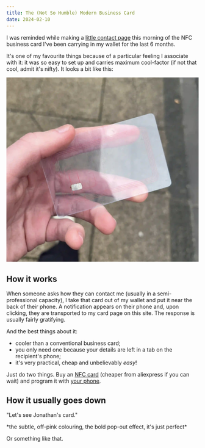 ```yaml
---
title: The (Not So Humble) Modern Business Card
date: 2024-02-10
---
```


I was reminded while making a [little contact page](/card/) this morning of the NFC business card I've been carrying in my wallet for the last 6 months.

It's one of my favourite things because of a particular feeling I associate with it: it was so easy to set up and carries maximum cool-factor (if not that cool, admit it's nifty).
It looks a bit like this:

![the NFC business card on the street](/assets/posts/2024-02-10_business-card.webp)

## How it works

When someone asks how they can contact me (usually in a semi-professional capacity), I take that card out of my wallet and put it near the back of their phone.
A notification appears on their phone and, upon clicking, they are transported to my card page on this site.
The response is usually fairly gratifying.

And the best things about it:

- cooler than a conventional business card;
- you only need one because your details are left in a tab on the recipient's phone;
- it's very practical, cheap and unbelievably *easy*!

Just do two things.
Buy an [NFC card](https://www.amazon.co.uk/nfc-card/s?k=nfc+card) (cheaper from aliexpress if you can wait) and program it with [your phone](https://apps.apple.com/gb/app/nfc-tools/id1252962749).

## How it usually goes down

"Let's see Jonathan's card."

\*the subtle, off-pink colouring, the bold pop-out effect, it's just perfect\*

<span class="minor-text">Or something like that.</span>
